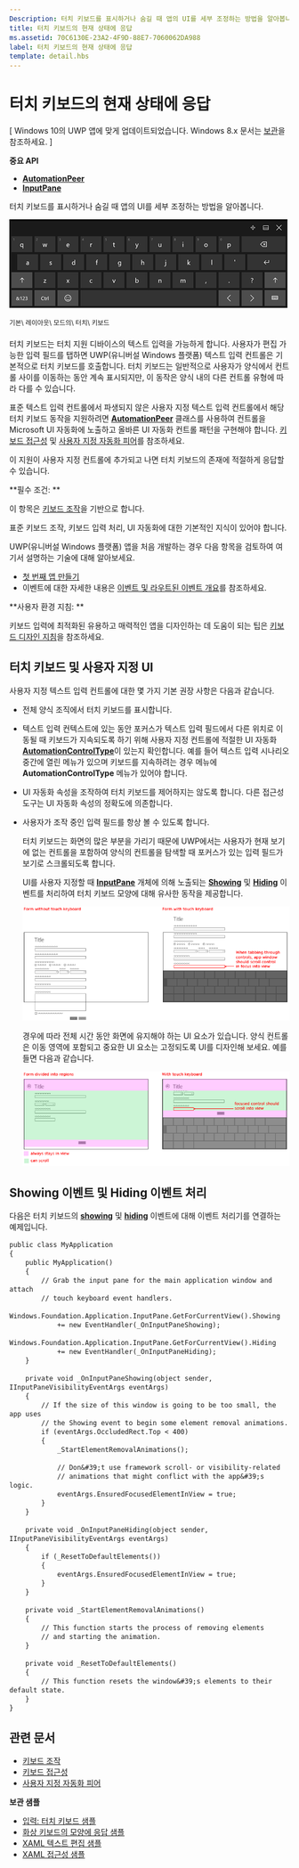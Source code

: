 ```yaml
---
Description: 터치 키보드를 표시하거나 숨길 때 앱의 UI를 세부 조정하는 방법을 알아봅니다.
title: 터치 키보드의 현재 상태에 응답
ms.assetid: 70C6130E-23A2-4F9D-88E7-7060062DA988
label: 터치 키보드의 현재 상태에 응답
template: detail.hbs
---
```


# 터치 키보드의 현재 상태에 응답


\[ Windows 10의 UWP 앱에 맞게 업데이트되었습니다. Windows 8.x 문서는 [보관](http://go.microsoft.com/fwlink/p/?linkid=619132)을 참조하세요. \]


**중요 API**

-   [**AutomationPeer**](https://msdn.microsoft.com/library/windows/apps/br209185)
-   [**InputPane**](https://msdn.microsoft.com/library/windows/apps/br242255)

터치 키보드를 표시하거나 숨길 때 앱의 UI를 세부 조정하는 방법을 알아봅니다.

![기본 레이아웃 모드의 터치 키보드](images/touchkeyboard-standard.png)

<sup>기본\\ 레이아웃\\ 모드의\\ 터치\\ 키보드</sup>

터치 키보드는 터치 지원 디바이스의 텍스트 입력을 가능하게 합니다. 사용자가 편집 가능한 입력 필드를 탭하면 UWP(유니버설 Windows 플랫폼) 텍스트 입력 컨트롤은 기본적으로 터치 키보드를 호출합니다. 터치 키보드는 일반적으로 사용자가 양식에서 컨트롤 사이를 이동하는 동안 계속 표시되지만, 이 동작은 양식 내의 다른 컨트롤 유형에 따라 다를 수 있습니다.

표준 텍스트 입력 컨트롤에서 파생되지 않은 사용자 지정 텍스트 입력 컨트롤에서 해당 터치 키보드 동작을 지원하려면 [**AutomationPeer**](https://msdn.microsoft.com/library/windows/apps/br209185) 클래스를 사용하여 컨트롤을 Microsoft UI 자동화에 노출하고 올바른 UI 자동화 컨트롤 패턴을 구현해야 합니다. [키보드 접근성](https://msdn.microsoft.com/library/windows/apps/mt244347) 및 [사용자 지정 자동화 피어](https://msdn.microsoft.com/library/windows/apps/mt297667)를 참조하세요.

이 지원이 사용자 지정 컨트롤에 추가되고 나면 터치 키보드의 존재에 적절하게 응답할 수 있습니다.

**필수 조건: **

이 항목은 [키보드 조작](keyboard-interactions.md)을 기반으로 합니다.

표준 키보드 조작, 키보드 입력 처리, UI 자동화에 대한 기본적인 지식이 있어야 합니다.

UWP(유니버설 Windows 플랫폼) 앱을 처음 개발하는 경우 다음 항목을 검토하여 여기서 설명하는 기술에 대해 알아보세요.

-   [첫 번째 앱 만들기](https://msdn.microsoft.com/library/windows/apps/bg124288)
-   이벤트에 대한 자세한 내용은 [이벤트 및 라우트된 이벤트 개요](https://msdn.microsoft.com/library/windows/apps/mt185584)를 참조하세요.

**사용자 환경 지침: **

키보드 입력에 최적화된 유용하고 매력적인 앱을 디자인하는 데 도움이 되는 팁은 [키보드 디자인 지침](https://msdn.microsoft.com/library/windows/apps/hh972345)을 참조하세요.

## <span id="Touch_keyboard_and_a_custom_UI"> </span> <span id="touch_keyboard_and_a_custom_ui"> </span> <span id="TOUCH_KEYBOARD_AND_A_CUSTOM_UI"> </span>터치 키보드 및 사용자 지정 UI


사용자 지정 텍스트 입력 컨트롤에 대한 몇 가지 기본 권장 사항은 다음과 같습니다.

-   전체 양식 조직에서 터치 키보드를 표시합니다.

-   텍스트 입력 컨텍스트에 있는 동안 포커스가 텍스트 입력 필드에서 다른 위치로 이동될 때 키보드가 지속되도록 하기 위해 사용자 지정 컨트롤에 적절한 UI 자동화 [**AutomationControlType**](https://msdn.microsoft.com/library/windows/apps/br209182)이 있는지 확인합니다. 예를 들어 텍스트 입력 시나리오 중간에 열린 메뉴가 있으며 키보드를 지속하려는 경우 메뉴에 **AutomationControlType** 메뉴가 있어야 합니다.

-   UI 자동화 속성을 조작하여 터치 키보드를 제어하지는 않도록 합니다. 다른 접근성 도구는 UI 자동화 속성의 정확도에 의존합니다.

-   사용자가 조작 중인 입력 필드를 항상 볼 수 있도록 합니다.

    터치 키보드는 화면의 많은 부분을 가리기 때문에 UWP에서는 사용자가 현재 보기에 없는 컨트롤을 포함하여 양식의 컨트롤을 탐색할 때 포커스가 있는 입력 필드가 보기로 스크롤되도록 합니다.

    UI를 사용자 지정할 때 [**InputPane**](https://msdn.microsoft.com/library/windows/apps/br242255) 개체에 의해 노출되는 [**Showing**](https://msdn.microsoft.com/library/windows/apps/br242262) 및 [**Hiding**](https://msdn.microsoft.com/library/windows/apps/br242260) 이벤트를 처리하여 터치 키보드 모양에 대해 유사한 동작을 제공합니다.

    ![터치 키보드가 표시된 양식 및 표시되지 않은 양식](images/touch-keyboard-pan1.png)

    경우에 따라 전체 시간 동안 화면에 유지해야 하는 UI 요소가 있습니다. 양식 컨트롤은 이동 영역에 포함되고 중요한 UI 요소는 고정되도록 UI를 디자인해 보세요. 예를 들면 다음과 같습니다.

    ![뷰에 항상 유지되어야 하는 영역이 있는 양식](images/touch-keyboard-pan2.png)

## <span id="handling_events"> </span> <span id="HANDLING_EVENTS"> </span>Showing 이벤트 및 Hiding 이벤트 처리


다음은 터치 키보드의 [**showing**](https://msdn.microsoft.com/library/windows/apps/br242262) 및 [**hiding**](https://msdn.microsoft.com/library/windows/apps/br242260) 이벤트에 대해 이벤트 처리기를 연결하는 예제입니다.

```CSharp
public class MyApplication
{
    public MyApplication()
    {
        // Grab the input pane for the main application window and attach
        // touch keyboard event handlers.
        Windows.Foundation.Application.InputPane.GetForCurrentView().Showing  
            += new EventHandler(_OnInputPaneShowing);
        Windows.Foundation.Application.InputPane.GetForCurrentView().Hiding 
            += new EventHandler(_OnInputPaneHiding);
    }

    private void _OnInputPaneShowing(object sender, IInputPaneVisibilityEventArgs eventArgs)
    {
        // If the size of this window is going to be too small, the app uses 
        // the Showing event to begin some element removal animations.
        if (eventArgs.OccludedRect.Top < 400)
        {
            _StartElementRemovalAnimations();

            // Don&#39;t use framework scroll- or visibility-related 
            // animations that might conflict with the app&#39;s logic.
            eventArgs.EnsuredFocusedElementInView = true; 
        }
    }

    private void _OnInputPaneHiding(object sender, IInputPaneVisibilityEventArgs eventArgs)
    {
        if (_ResetToDefaultElements())
        {
            eventArgs.EnsuredFocusedElementInView = true; 
        }
    }

    private void _StartElementRemovalAnimations()
    {
        // This function starts the process of removing elements 
        // and starting the animation.
    }

    private void _ResetToDefaultElements()
    {
        // This function resets the window&#39;s elements to their default state.
    }
}
```

## <span id="related_topics"> </span>관련 문서



* [키보드 조작](keyboard-interactions.md)
* [키보드 접근성](https://msdn.microsoft.com/library/windows/apps/mt244347)
* [사용자 지정 자동화 피어](https://msdn.microsoft.com/library/windows/apps/mt297667)


**보관 샘플**
* [입력: 터치 키보드 샘플](http://go.microsoft.com/fwlink/p/?linkid=246019)
* [화상 키보드의 모양에 응답 샘플](http://go.microsoft.com/fwlink/p/?linkid=231633)
* [XAML 텍스트 편집 샘플](http://go.microsoft.com/fwlink/p/?LinkID=251417)
* [XAML 접근성 샘플](http://go.microsoft.com/fwlink/p/?linkid=238570)
 

 






<!--HONumber=Mar16_HO1-->



